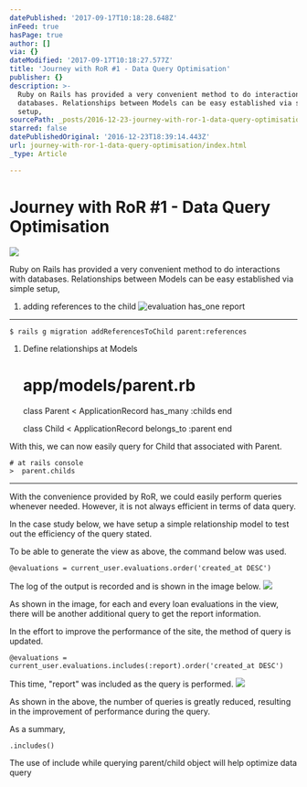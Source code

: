 ```yaml
---
datePublished: '2017-09-17T10:18:28.648Z'
inFeed: true
hasPage: true
author: []
via: {}
dateModified: '2017-09-17T10:18:27.577Z'
title: 'Journey with RoR #1 - Data Query Optimisation'
publisher: {}
description: >-
  Ruby on Rails has provided a very convenient method to do interactions with
  databases. Relationships between Models can be easy established via simple
  setup,
sourcePath: _posts/2016-12-23-journey-with-ror-1-data-query-optimisation.md
starred: false
datePublishedOriginal: '2016-12-23T18:39:14.443Z'
url: journey-with-ror-1-data-query-optimisation/index.html
_type: Article

---
```

# Journey with RoR \#1 - Data Query Optimisation
![](https://imgflo.herokuapp.com/graph/2b2431f8e7ba7b0/1291aad9a9147a87a3d9303acdd455b2/croprotate.png?cropheight=133&cropwidth=376&degrees=0&input=https%3A%2F%2Fthe-grid-user-content.s3-us-west-2.amazonaws.com%2F3fbfbcd8-a0a8-4fc4-861e-e2498422fa33.png&x=2&y=0)

Ruby on Rails has provided a very convenient method to do interactions with databases. Relationships between Models can be easy established via simple setup,

1. adding references to the child
![evaluation has_one report](https://the-grid-user-content.s3-us-west-2.amazonaws.com/40d5e167-1242-49f2-b948-3ec91c890225.png)

---

    $ rails g migration addReferencesToChild parent:references

1. Define relationships at Models

    # app/models/parent.rb
      
    class Parent < ApplicationRecord
     has_many :childs
    end
    
    class Child < ApplicationRecord
     belongs_to :parent
    end

With this, we can now easily query for Child that associated with Parent.

    # at rails console
    >  parent.childs

---

With the convenience provided by RoR, we could easily perform queries whenever needed. However, it is not always efficient in terms of data query.

In the case study below, we have setup a simple relationship model to test out the efficiency of the query stated.

To be able to generate the view as above, the command below was used.

    @evaluations = current_user.evaluations.order('created_at DESC')

The log of the output is recorded and is shown in the image below.
![](https://the-grid-user-content.s3-us-west-2.amazonaws.com/3c4b851b-1049-45d2-81a6-200eb2e5d5ea.png)

As shown in the image, for each and every loan evaluations in the view, there will be another additional query to get the report information.

In the effort to improve the performance of the site, the method of query is updated.

    @evaluations = current_user.evaluations.includes(:report).order('created_at DESC')

This time, "report" was included as the query is performed.
![](https://the-grid-user-content.s3-us-west-2.amazonaws.com/08eb8a71-4ddb-45b4-bc12-0bab7418b2ba.png)

As shown in the above, the number of queries is greatly reduced, resulting in the improvement of performance during the query.

As a summary,

    .includes()

The use of include while querying parent/child object will help optimize data query